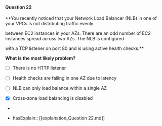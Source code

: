 #### Question  22

**You recently noticed that your Network Load Balancer (NLB) in one of your VPCs is not distributing traffic evenly

between EC2 instances in your AZs. There are an odd number of EC2 instances spread across two AZs. The NLB is configured

with a TCP listener on port 80 and is using active health checks.**

**What is the most likely problem?**

- [ ] There is no HTTP listener

- [ ] Health checks are failing in one AZ due to latency

- [ ] NLB can only load balance within a single AZ

- [x] Cross-zone load balancing is disabled

*

- hasExplain:: [[explanation_Question  22.md]]
